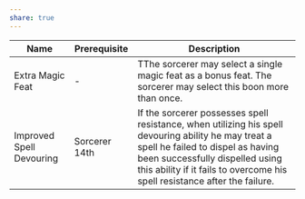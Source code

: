 ```yaml
---
share: true
---
```

| Name                     | Prerequisite  | Description                                                                                                                                                                                                                                              |
| ------------------------ | ------------- | -------------------------------------------------------------------------------------------------------------------------------------------------------------------------------------------------------------------------------------------------------- |
| Extra Magic Feat         | \-            | TThe sorcerer may select a single magic feat as a bonus feat. The sorcerer may select this boon more than once.                                                                                                                                          |
| Improved Spell Devouring | Sorcerer 14th | If the sorcerer possesses spell resistance, when utilizing his spell devouring ability he may treat a spell he failed to dispel as having been successfully dispelled using this ability if it fails to overcome his spell resistance after the failure. |
